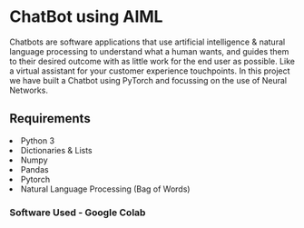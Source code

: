 # ChatBot using AIML
Chatbots are software applications that use artificial intelligence & natural language processing to understand what a human wants, and guides them to their desired outcome with as little work for the end user as possible. Like a virtual assistant for your customer experience touchpoints.
In this project we have built a Chatbot using PyTorch and focussing on the use of Neural Networks.
## Requirements 
<li>Python 3
<li>Dictionaries & Lists
<li>Numpy
<li>Pandas
<li>Pytorch
<li>Natural Language Processing (Bag of Words)
</br>

### Software Used - Google Colab
